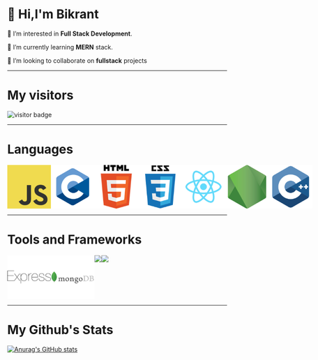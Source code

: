 

<h1>👋  Hi,I'm Bikrant</h1>
<p>👀 I’m interested in <b>Full Stack Development</b>.</p>
<p>🌱 I’m currently learning <b>MERN</b> stack.</p>
<p>💞️ I’m looking to collaborate on <b>fullstack</b> projects</p>
<hr/>
 
<h1>My visitors</h1> 

![visitor badge](https://visitor-badge.glitch.me/badge?page_id=Bikrant226.visitor-badge)


<hr/>

<h1>Languages</h1>

<div style="display:flex;">
<img src="https://raw.githubusercontent.com/github/explore/80688e429a7d4ef2fca1e82350fe8e3517d3494d/topics/javascript/javascript.png" style="height:100px;width=100px;"/><img src="https://raw.githubusercontent.com/github/explore/f3e22f0dca2be955676bc70d6214b95b13354ee8/topics/c/c.png"  style="height:100px;width=100px;"/><img src="https://raw.githubusercontent.com/github/explore/80688e429a7d4ef2fca1e82350fe8e3517d3494d/topics/html/html.png" style="height:100px;width=100px;"/>
<img src="https://raw.githubusercontent.com/github/explore/80688e429a7d4ef2fca1e82350fe8e3517d3494d/topics/css/css.png" style="height:100px;width=100px";>
<img src="https://raw.githubusercontent.com/github/explore/80688e429a7d4ef2fca1e82350fe8e3517d3494d/topics/react/react.png "  style="height:100px;width=100px"/ >
<img src="https://raw.githubusercontent.com/github/explore/80688e429a7d4ef2fca1e82350fe8e3517d3494d/topics/nodejs/nodejs.png" style="height:100px;width=100px"/>
<img src="https://raw.githubusercontent.com/github/explore/180320cffc25f4ed1bbdfd33d4db3a66eeeeb358/topics/cpp/cpp.png" style="height:100px;width=100px"/>
</div>

<hr/>

<h1>Tools and Frameworks</h1>

<div style="display:flex;">
<img src="https://raw.githubusercontent.com/github/explore/80688e429a7d4ef2fca1e82350fe8e3517d3494d/topics/express/express.png"  style="height:100px;width=100px"/>
<img src="https://raw.githubusercontent.com/github/explore/80688e429a7d4ef2fca1e82350fe8e3517d3494d/topics/mongodb/mongodb.png" style="height:100px;width=100px;"/>
 
  
  <img src="https://img.icons8.com/color/480/000000/visual-studio-code-2019.png" style="height:100px;width=100px;"/>
  <img src="https://img.icons8.com/dusk/512/000000/postman-api.png" style="height:100px;width=100px;"/>
</div>
<hr/>
  

<h1>My Github's Stats</h1>

[![Anurag's GitHub stats](https://github-readme-stats.vercel.app/api?username=Bikrant226&count_private=true&show_icons=true&theme=tokyonight&hide_border=true)](https://github.com/anuraghazra/github-readme-stats)






<!---
Bikrant226/Bikrant226 is a ✨ special ✨ repository because its `README.md` (this file) appears on your GitHub profile.
You can click the Preview link to take a look at your changes.
--->
